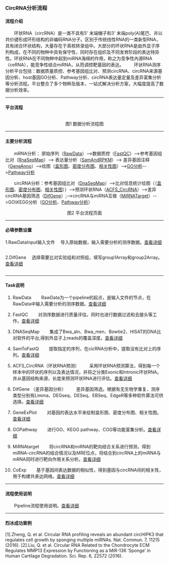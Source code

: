 ### CircRNA分析流程
#### **流程介绍**
　　环状RNA（circRNA）是一类不具有5' 末端帽子和3' 末端poly(A)尾巴、并以共价键形成环形结构的非编码RNA分子。区别于传统线性RNA的一类新型RNA，具有闭合环状结构，大量存在于真核转录组中。大部分的环状RNA是由外显子序列构成，在不同的物种中具有保守性，同时存在组织及不同发育阶段的表达特异性。环状RNA在不同物种中起到miRNA海绵的作用，称之为竞争性內源RNA（ceRNA），能竞争性结合miRNA，从而调控靶基因的表达。
　　环状RNA测序分析平台包括：数据质量质控、参考基因组比对、预测circRNA、circRNA来源基因分析、host基因GO分析、Pathway分析、circRNA表达量定量及差异富集分析等分析流程。平台整合了多个物种及版本，一站式解决分析方案，大幅度提高了数据分析效率。

***
#### **平台流程** 
 <div style="text-align:center"><img data-src="1.png" width="600px" ></img>

图1 数据分析流程图</div>

****


#### **主要分析流程**

　　mRNA分析： 原始序列（[RawData](filePage?path=02_Task软件说明/29_RawDataTask.md)）-->数据质控（[FastQC](filePage?path=02_Task软件说明/01_FastQC.md)）-->参考基因组比对（[RnaSeqMap](filePage?path=02_Task软件说明/43_RnaSeqMap.md)）--> 表达量分析（[SamAndRPKM](filePage?path=02_Task软件说明/33_SamAndRPKM.md)）--> 差异基因注释（[GeneAnno](filePage?path=02_Task软件说明/05_GeneAnno.md)）-->绘图（[盒形图](filePage?path=02_Task软件说明/06_GeneExpPlot.md)、[密度分布图](filePage?path=02_Task软件说明/06_GeneExpPlot.md)、[相关性图](filePage?path=02_Task软件说明/06_GeneExpPlot.md)）-->[GO分析](filePage?path=02_Task软件说明/19_GoPathway.md)-->[Pathway分析](filePage?path=02_Task软件说明/19_GoPathway.md)

　　circRNA分析：参考基因组比对（[DnaSeqMap](filePage?path=02_Task软件说明/13_DnaSeqMap.md)）-->比对信息统计绘图（（[盒形图](filePage?path=02_Task软件说明/06_GeneExpPlot.md)、[密度分布图](filePage?path=02_Task软件说明/06_GeneExpPlot.md)、[相关性图](filePage?path=02_Task软件说明/06_GeneExpPlot.md)））-->预测环状RNA（[ACFS_CircRNA](filePage?path=02_Task软件说明/08_ACFSCicRNA.md)）-->差异circRNA基因筛选（[DifGene](filePage?path=02_Task软件说明/04_DifGene.md)）;-->circRNA与miRNA互做（[MiRNATarget](filePage?path=02_Task软件说明/48_MiRNATarget.md)）-->GO\KEGG分析（[GO分析](filePage?path=02_Task软件说明/19_GoPathway.md)、[Pathway分析](filePage?path=02_Task软件说明/19_GoPathway.md)）

<div style="text-align:center"><img data-src="2.png" width="600px" ></img>
图2 平台流程页面</div>

*****
#### **必填参数设置**
1.RawDataInput输入文件
　导入原始数据，输入需要分析的测序数据。[查看详细](filePage?path=02_Task软件说明/29_RawDataTask.md)
<div style="text-align:center"><img data-src="3.png" width="500px" ></img></div>
<div style="text-align:center"><img data-src="5.png" width="500px" ></img></div>

2.DifGene
　选择需要比对实验组和对照组，填写group1Array和group2Array。 [查看详细](filePage?path=02_Task软件说明/04_DifGene.md)
<div style="text-align:center"><img data-src="4.png" width="500px" ></img></div>
<div style="text-align:center"><img data-src="6.png" width="300px" ></img></div>

*****
#### **Task说明**
1.	RawData
　　RawData为一个pipeline的起点，是输入文件的节点，在RawData中输入需要分析的测序数据。[查看详细](filePage?path=02_Task软件说明/29_RawDataTask.md)
 
2.	FastQC
　　对测序数据进行质量评估，同时也进行数据过滤和去接头等工作。[查看详细](filePage?path=02_Task软件说明/01_FastQC.md)

3.  DNASeqMap
　　集成了Bwa_aln、Bwa_men、Bowtie2、HISAT的DNA比对软件的平台,得到外显子上reads的覆盖深度。[查看详细](filePage?path=02_Task软件说明/13_DnaSeqMap.md)

4.  SamToFastQ
　　提取指定的序列，在cicRNA分析中，提取没有比对上的序列。[查看详细](filePage?path=02_Task软件说明/35_SamToFastQ.md)

5.  ACFS_CircRNA（环状RNA预测）
　　采用环状RNA预测算法，得到每一个样本中的环状的序列以及表达情况，并将之分类Exonic和Intronic环状RNA。并从基因结构来源，长度来预测环状RNA进行评估。[查看详细](filePage?path=02_Task软件说明/08_ACFSCicRNA.md)

6.   DifGene （差异基因分析）
　　差异基因筛选。根据有无生物学重复、测序类型分别有Limma、DEGseq、DESeq、EBSeq、EdgeR等多种软件算法可供选择。[查看详细](filePage?path=02_Task软件说明/04_DifGene.md)

7.   GeneExPlot
　　对基因的表达水平来绘制盒形图、密度分布图、相关性图。[查看详细](filePage?path=02_Task软件说明/06_GeneExpPlot.md)

8.    GOPathway
　　进行GO、KEGG pathway、COG等功能富集分析。[查看详细](filePage?path=02_Task软件说明/19_GoPathway.md)

9.   MiRNAtarget 
　　将circRNA和miRNA的靶向结合关系进行预测，得到miRNA-circRNA的结合情况以及MRE位点，将结合到circRNA上的miRNA与mRNA同时进行靶向作用关系分析。[查看详细](filePage?path=02_Task软件说明/48_MiRNATarget.md)

10.   CoExp
　　基于基因间表达数据的相似性，得到基因与circRNA间的相关性，用于构建共表达网络。[查看详细](filePage?path=02_Task软件说明/11_CoExp.md)

***
#### **流程使用说明**
　　Pipeline流程使用说明。[查看详细](filePage?path=001_帮助文档/03_Pipeline说明/01_Pipeline使用说明.md)

***
#### **烈冰成功案例**
[1].Zheng, Q. et al. Circular RNA profiling reveals an abundant circHIPK3 that regulates cell growth by sponging multiple miRNAs. Nat. Commun. 7, 11215 (2016).
[2].Liu, Q. et al. Circular RNA Related to the Chondrocyte ECM Regulates MMP13 Expression by Functioning as a MiR-136 ‘Sponge’ in Human Cartilage Degradation. Sci. Rep. 6, 22572 (2016).
